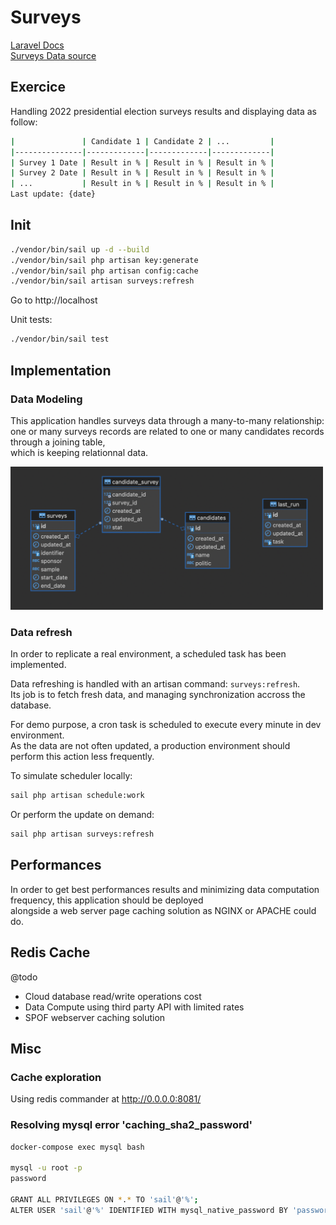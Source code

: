 # Surveys

[Laravel Docs](https://laravel.com/docs/9.x)  
[Surveys Data source](https://raw.githubusercontent.com/nsppolls/nsppolls/master/presidentielle.json)

## Exercice

Handling 2022 presidential election surveys results and displaying data as follow:

```sh
|               | Candidate 1 | Candidate 2 | ...         |
|---------------|-------------|-------------|-------------|
| Survey 1 Date | Result in % | Result in % | Result in % |
| Survey 2 Date | Result in % | Result in % | Result in % |
| ...           | Result in % | Result in % | Result in % |
Last update: {date}
```

## Init

```sh
./vendor/bin/sail up -d --build
./vendor/bin/sail php artisan key:generate
./vendor/bin/sail php artisan config:cache
./vendor/bin/sail artisan surveys:refresh
```

Go to http://localhost  

Unit tests:

```sh
./vendor/bin/sail test
```

## Implementation

### Data Modeling

This application handles surveys data through a many-to-many relationship:  
one or many surveys records are related to one or many candidates records through a joining table,  
which is keeping relationnal data.  

<a href="./docs/database_diagram.png">
<img src="./docs/database_diagram.png" alt="database diagram" style="width: 500px;"/>
</a>

### Data refresh

In order to replicate a real environment, a scheduled task has been implemented.  

Data refreshing is handled with an artisan command: `surveys:refresh`.  
Its job is to fetch fresh data, and managing synchronization accross the database.  

For demo purpose, a cron task is scheduled to execute every minute in dev environment.  
As the data are not often updated, a production environment should perform this action less frequently.

To simulate scheduler locally:  

```sh
sail php artisan schedule:work
```

Or perform the update on demand:  

```sh
sail php artisan surveys:refresh
```

## Performances

In order to get best performances results and minimizing data computation frequency, this application should be deployed  
alongside a web server page caching solution as NGINX or APACHE could do.

## Redis Cache

@todo
- Cloud database read/write operations cost
- Data Compute using third party API with limited rates
- SPOF webserver caching solution

## Misc

### Cache exploration

Using redis commander at http://0.0.0.0:8081/

### Resolving mysql error 'caching_sha2_password'

```sh
docker-compose exec mysql bash

mysql -u root -p
password 

GRANT ALL PRIVILEGES ON *.* TO 'sail'@'%';
ALTER USER 'sail'@'%' IDENTIFIED WITH mysql_native_password BY 'password';
```
